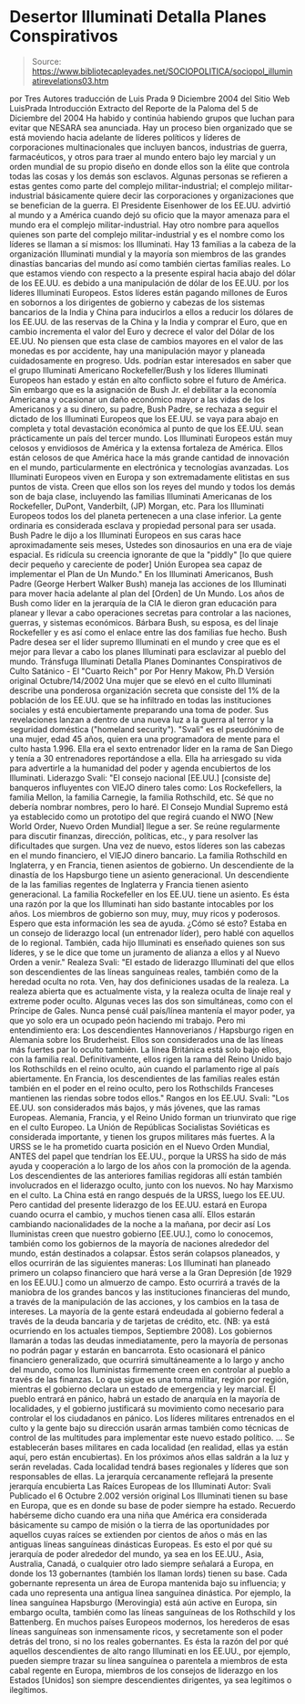# Desertor Illuminati Detalla Planes Conspirativos

> Source: https://www.bibliotecapleyades.net/SOCIOPOLITICA/sociopol_illuminatirevelations03.htm

por Tres Autores
traducción de Luis Prada
9 Diciembre 2004
del Sitio Web
LuisPrada
Introducción
Extracto del Reporte de la Paloma del
5 de Diciembre del 2004
Ha habido y continúa habiendo grupos que luchan para evitar que NESARA sea
anunciada.
Hay un proceso bien organizado que se está moviendo hacia
adelante de líderes políticos y líderes de corporaciones multinacionales que
incluyen bancos, industrias de guerra, farmacéuticos, y otros para traer al
mundo entero bajo ley marcial y un orden mundial de su propio diseño en
donde ellos son la élite que controla todas las cosas y los demás son
esclavos. Algunas personas se refieren a estas gentes como parte del
complejo militar-industrial; el complejo militar-industrial básicamente
quiere decir las corporaciones y organizaciones que se benefician de la
guerra.
El Presidente Eisenhower de los EE.UU.
advirtió al mundo y a América
cuando dejó su oficio que la mayor amenaza para el mundo era el complejo
militar-industrial.
Hay otro nombre para aquellos quienes son parte del complejo militar-industrial
y es el nombre como los líderes se llaman a sí mismos:
los Illuminati.
Hay
13 familias a la cabeza de la organización Illuminati mundial y la mayoría
son miembros de las grandes dinastías bancarias del mundo así como también
ciertas familias reales. Lo que estamos viendo con respecto a la presente
espiral hacia abajo del dólar de los EE.UU. es debido a una manipulación de
dólar de los EE.UU. por los líderes Illuminati Europeos.
Estos líderes están pagando millones de Euros en sobornos a los dirigentes
de gobierno y cabezas de los sistemas bancarios de la India y China para
inducirlos a ellos a reducir los dólares de los EE.UU. de las reservas de la
China y la India y comprar el Euro, que en cambio incrementa el valor del
Euro y decrece el valor del Dólar de los EE.UU. No piensen que esta clase de
cambios mayores en el valor de las monedas es por accidente, hay una
manipulación mayor y planeada cuidadosamente en progreso.
Uds. podrían estar interesados en saber que el grupo Illuminati Americano
Rockefeller/Bush y los líderes
Illuminati Europeos han estado y están en
alto conflicto sobre el futuro de América.
Sin embargo que es la asignación
de Bush Jr. el debilitar a la economía Americana y ocasionar un daño
económico mayor a las vidas de los Americanos y a su dinero, su padre, Bush
Padre, se rechaza a seguir el dictado de los Illuminati Europeos que los
EE.UU. se vaya para abajo en completa y total devastación económica al punto
de que los EE.UU. sean prácticamente un país del tercer mundo.
Los Illuminati Europeos están muy celosos y envidiosos de América y la
extensa fortaleza de América. Ellos están celosos de que América hace la más
grande cantidad de innovación en el mundo, particularmente en electrónica y
tecnologías avanzadas. Los Illuminati Europeos viven en Europa y son
extremadamente elitistas en sus puntos de vista. Creen que ellos son los
reyes del mundo y todos los demás son de baja clase, incluyendo las
familias Illuminati Americanas de los Rockefeller, DuPont, Vanderbilt, (JP)
Morgan, etc.
Para los Illuminati Europeos todos los del planeta pertenecen a
una clase inferior. La gente ordinaria es considerada esclava y propiedad
personal para ser usada.
Bush Padre le dijo a los
Illuminati Europeos en sus caras hace
aproximadamente seis meses,
Ustedes son dinosaurios en una era de viaje
espacial. Es ridícula su creencia ignorante de que la "piddly" [lo que
quiere decir pequeño y careciente de poder] Unión Europea sea capaz de
implementar el Plan de Un Mundo."
En los Illuminati Americanos, Bush Padre (George Herbert Walker Bush) maneja
las acciones de los Illuminati para mover hacia adelante al plan del
[Orden]
de Un Mundo.
Los años de Bush como líder en la jerarquía de la
CIA le dieron
gran educación para planear y llevar a cabo operaciones secretas para
controlar a las naciones, guerras, y sistemas económicos. Bárbara Bush, su
esposa, es del linaje Rockefeller y es así como el enlace entre las dos
familias fue hecho.
Bush Padre desea ser el líder supremo Illuminati en el
mundo y cree que es el mejor para llevar a cabo los planes Illuminati para
esclavizar al pueblo del mundo.
Tránsfuga Illuminati Detalla Planes Dominantes Conspirativos de Culto
Satánico - El "Cuarto Reich"
por Por Henry Makow, Ph.D
Versión original
Octubre/14/2002
Una mujer que se elevó en el culto Illuminati describe una ponderosa
organización secreta que consiste del 1% de la población de los EE.UU. que
se ha infiltrado en todas las instituciones sociales y está encubiertamente
preparando una toma de poder. Sus revelaciones lanzan a dentro de una
nueva luz a la guerra al terror y la seguridad doméstica ("homeland
security").
"Svali" es el pseudónimo de una mujer, edad 45 años, quien era una
programadora de mente para el culto hasta 1.996. Ella era el sexto
entrenador líder en la rama de San Diego y tenía a 30 entrenadores
reportándose a ella. Ella ha arriesgado su vida para advertirle a la
humanidad del poder y agenda encubiertos de los Illuminati.
Liderazgo
Svali:
"El consejo nacional [EE.UU.] [consiste de] banqueros influyentes con
VIEJO dinero tales como: Los
Rockefellers, la familia Mellon, la familia
Carnegie, la familia
Rothschild, etc. Sé que no debería nombrar nombres,
pero lo haré.
El Consejo Mundial Supremo está ya establecido como un prototipo del que
regirá cuando el NWO [New World Order, Nuevo Orden Mundial] llegue a ser. Se
reúne regularmente para discutir finanzas, dirección, políticas, etc., y
para resolver las dificultades que surgen. Una vez de nuevo, estos líderes
son las cabezas en el mundo financiero, el VIEJO dinero bancario. La familia Rothschild en Inglaterra, y en Francia, tienen asientos de gobierno. Un
descendiente de la dinastía de los Hapsburgo tiene un asiento generacional.
Un descendiente de la las familias regentes de Inglaterra y Francia tienen
asiento generacional. La familia Rockefeller en los EE.UU. tiene un asiento.
Es ésta una razón por la que los Illuminati han sido bastante intocables
por los años. Los miembros de gobierno son muy, muy, muy ricos y poderosos.
Espero que esta información les sea de ayuda. ¿Cómo sé esto? Estaba en un
consejo de liderazgo local (un entrenador líder), pero hablé con aquellos de
lo regional. También, cada hijo Illuminati es enseñado quienes son sus líderes,
y se le dice que tome un juramento de alianza a ellos y al Nuevo Orden a
venir."
Realeza
Svali:
"El estado de liderazgo Illuminati del que ellos son descendientes de
las líneas sanguíneas reales, también como de la heredad oculta no rota. Ven,
hay dos definiciones usadas de la realeza. La realeza abierta que es
actualmente vista, y la realeza oculta de linaje real y extreme poder
oculto. Algunas veces las dos son simultáneas, como con el Príncipe de
Gales.
Nunca pensé cuál país/línea mantenía el mayor poder, ya que yo solo era un
ocupado peón haciendo mi trabajo. Pero mi entendimiento era: Los
descendientes Hannoverianos / Hapsburgo rigen en Alemania sobre los
Bruderheist. Ellos son considerados una de las líneas más fuertes par lo
oculto también.
La línea Británica está solo bajo ellos, con la familia
real. Definitivamente, ellos rigen la rama del Reino Unido bajo los Rothschilds en el reino oculto, aún cuando el parlamento rige al país
abiertamente. En Francia, los descendientes de las familias reales están
también en el poder en el reino oculto, pero los Rothschilds Franceses
mantienen las riendas sobre todos ellos."
Rangos en los EE.UU.
Svali:
"Los EE.UU. son considerados más bajos, y más jóvenes, que las ramas
Europeas. Alemania, Francia, y el Reino Unido forman un triunvirato que
rige en el culto Europeo. La Unión de Repúblicas Socialistas Soviéticas es
considerada importante, y tienen los grupos militares más fuertes. A la URSS
se le ha prometido cuarta posición en el Nuevo Orden Mundial, ANTES del
papel que tendrían los EE.UU., porque la URSS ha sido de más ayuda y
cooperación a lo largo de los años con la promoción de la agenda.
Los descendientes de las anteriores familias regidoras allí están también
involucrados en el liderazgo oculto, junto con los nuevos. No hay Marxismo
en el culto. La China está en rango después de la URSS, luego los EE.UU.
Pero cantidad del presente liderazgo de los EE.UU. estará en Europa cuando
ocurra el cambio, y muchos tienen casa allí. Ellos estarán cambiando
nacionalidades de la noche a la mañana, por decir así
Los Iluministas creen que nuestro gobierno [EE.UU.], como lo conocemos,
también como los gobiernos de la mayoría de naciones alrededor del mundo,
están destinados a colapsar. Éstos serán colapsos planeados, y ellos
ocurrirán de las siguientes maneras:
Los Illuminati han planeado primero un colapso financiero que hará verse a
la Gran Depresión [de 1929 en los EE.UU.] como un almuerzo de campo. Esto
ocurrirá a través de la maniobra de los grandes bancos y las instituciones
financieras del mundo, a través de la manipulación de las acciones, y los
cambios en la tasa de intereses. La mayoría de la gente estará endeudada al
gobierno federal a través de la deuda bancaria y de tarjetas de crédito,
etc. (NB: ya está ocurriendo en los actuales tiempos, Septiembre
2008).
Los gobiernos llamarán a todas las deudas inmediatamente, pero la mayoría
de personas no podrán pagar y estarán en bancarrota. Esto ocasionará el
pánico financiero generalizado, que ocurrirá simultáneamente a lo largo y
ancho del mundo, como los Iluministas firmemente creen en controlar al
pueblo a través de las finanzas.
Lo que sigue es una toma militar, región por región, mientras el gobierno
declara un estado de emergencia y ley marcial. El pueblo entrará en pánico,
habrá un estado de anarquía en la mayoría de localidades, y el gobierno
justificará su movimiento como necesario para controlar el los ciudadanos en
pánico. Los líderes militares entrenados en el culto y la gente bajo su
dirección usarán armas también como técnicas de control de las multitudes
para implementar este nuevo estado político. ...
Se establecerán bases
militares en cada localidad (en realidad, ellas ya están aquí, pero están
encubiertas). En los próximos años ellas saldrán a la luz y serán reveladas.
Cada localidad tendrá bases regionales y líderes que son responsables de
ellas. La jerarquía cercanamente reflejará la presente jerarquía encubierta
Las Raíces Europeas de los Illuminati
Autor:
Svali
Publicado el 6 Octubre 2.002
versión original
Los Illuminati tienen su base en Europa, que es en donde su base de poder
siempre ha estado. Recuerdo habérseme dicho cuando era una niña que América
era considerada básicamente su campo de misión o la tierra de las
oportunidades por aquellos cuyas raíces se extienden por cientos de años o
más en las antiguas líneas sanguíneas dinásticas Europeas.
Es esto el por qué su jerarquía de poder alrededor del mundo, ya sea en los
EE.UU., Asia, Australia, Canadá, o cualquier otro lado siempre señalará a
Europa, en donde los 13 gobernantes (también los llaman lords) tienen su
base. Cada gobernante representa un área de Europa mantenida bajo su
influencia; y cada uno representa una antigua línea sanguínea dinástica.
Por ejemplo, la línea sanguínea Hapsburgo (Merovingia) está aún active en
Europa, sin embargo oculta, también como las líneas sanguíneas de los
Rothschild y los Battenberg. En muchos países Europeos modernos, los
herederos de esas líneas sanguíneas son inmensamente ricos, y secretamente
son el poder detrás del trono, si no los reales gobernantes.
Es ésta la razón del por qué aquellos descendientes de alto rango Illuminati
en los EE.UU., por ejemplo, pueden siempre trazar su línea sanguínea o
parentela a miembros de esta cabal regente en Europa, miembros de los
consejos de liderazgo en los Estados [Unidos] son siempre descendientes
dirigentes, ya sea legítimos o ilegítimos.
